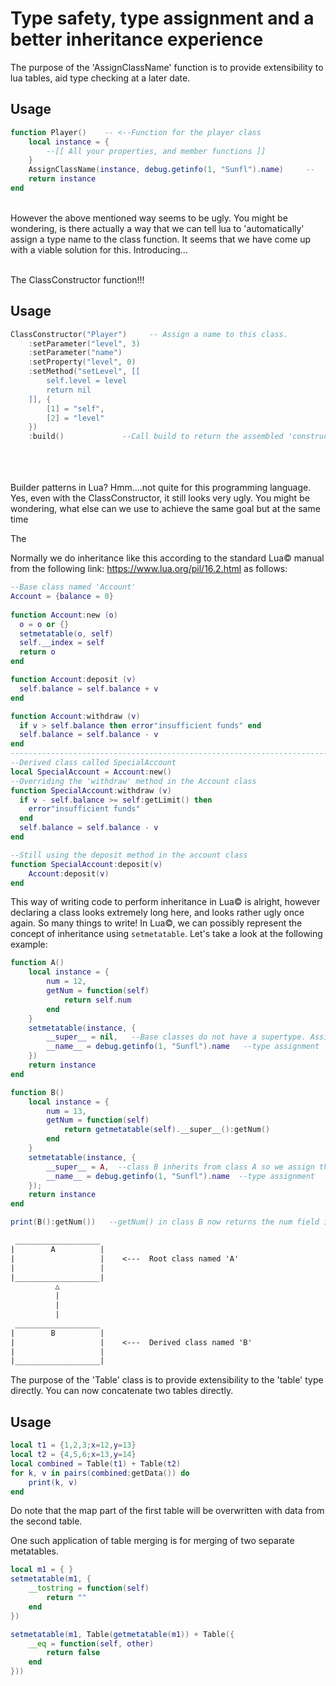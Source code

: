 # Type safety, type assignment and a better inheritance experience

The purpose of the 'AssignClassName' function is to provide extensibility to lua tables, aid type checking at a later date. 

## Usage
```lua
function Player()    -- <--Function for the player class
    local instance = { 
        --[[ All your properties, and member functions ]]
    }
    AssignClassName(instance, debug.getinfo(1, "Sunfl").name)     --   <-- You will have to manually call the AssignClassName function in the file, otherwise this class will have a default type 'table'
    return instance
end
```
<br />
However the above mentioned way seems to be ugly. You might be wondering, is there actually a way that we can tell lua to 'automatically' assign a type name to the class function. It seems that we have come up with a viable solution for this. Introducing...  
<br />
<br /> 

The ClassConstructor function!!!

## Usage
```lua
ClassConstructor("Player")     -- Assign a name to this class. 
    :setParameter("level", 3)
    :setParameter("name")
    :setProperty("level", 0)
    :setMethod("setLevel", [[ 
        self.level = level
        return nil
    ]], { 
        [1] = "self",
        [2] = "level"
    })
    :build()             --Call build to return the assembled 'constructor' function to be called. Enjoy your class!
```
<br /> 
<br /> 
<br /> 
Builder patterns in Lua? Hmm....not quite for this programming language. Yes, even with the ClassConstructor, it still looks very ugly. You might be wondering, what else can we use to achieve the same goal but at the same time 

The 

Normally we do inheritance like this according to the standard Lua&copy; manual from the following link: https://www.lua.org/pil/16.2.html as follows:
```lua
--Base class named 'Account'
Account = {balance = 0}
    
function Account:new (o)
  o = o or {}
  setmetatable(o, self)
  self.__index = self
  return o
end

function Account:deposit (v)
  self.balance = self.balance + v
end

function Account:withdraw (v)
  if v > self.balance then error"insufficient funds" end
  self.balance = self.balance - v
end
-----------------------------------------------------------------------------------------
--Derived class called SpecialAccount 
local SpecialAccount = Account:new()
--Overriding the 'withdraw' method in the Account class
function SpecialAccount:withdraw (v)
  if v - self.balance >= self:getLimit() then
    error"insufficient funds"
  end
  self.balance = self.balance - v
end

--Still using the deposit method in the account class
function SpecialAccount:deposit(v)
    Account:deposit(v)   
end
```
This way of writing code to perform inheritance in Lua&copy; is alright, however declaring a class looks extremely long here, and looks rather ugly once again. So many things to write! In Lua&copy;, we can possibly represent the concept of inheritance using <code>setmetatable</code>. Let's take a look at the following example: 
```lua
function A()
    local instance = {
        num = 12, 
        getNum = function(self)
            return self.num
        end 
    } 
    setmetatable(instance, { 
        __super__ = nil,   --Base classes do not have a supertype. Assign 'nil' to indicate that the class is the base. 
        __name__ = debug.getinfo(1, "Sunfl").name   --type assignment
    })
    return instance
end 

function B()
    local instance = {
        num = 13,
        getNum = function(self)
            return getmetatable(self).__super__():getNum()
        end
    }
    setmetatable(instance, {
        __super__ = A,  --class B inherits from class A so we assign the __super__ property of class B's metatable to be class A
        __name__ = debug.getinfo(1, "Sunfl").name  --type assignment
    });
    return instance
end

print(B():getNum())   --getNum() in class B now returns the num field in class A instead. 
```
```txt
 ___________________
|        A          |
|                   |    <---  Root class named 'A'
|                   |
|___________________|
          △
          |
          |
          |
 ___________________
|        B          |
|                   |    <---  Derived class named 'B'
|                   |
|___________________|
```

The purpose of the 'Table' class is to provide extensibility to the 'table' type directly. You can now concatenate two tables directly. 

## Usage
```lua
local t1 = {1,2,3;x=12,y=13}
local t2 = {4,5,6;x=13,y=14}
local combined = Table(t1) + Table(t2)
for k, v in pairs(combined:getData()) do
    print(k, v)
end
```
Do note that the map part of the first table will be overwritten with data from the second table. 

One such application of table merging is for merging of two separate metatables. 
```lua
local m1 = { }
setmetatable(m1, {
    __tostring = function(self)
        return ""
    end 
})

setmetatable(m1, Table(getmetatable(m1)) + Table({
    __eq = function(self, other)
        return false
    end
}))
```
